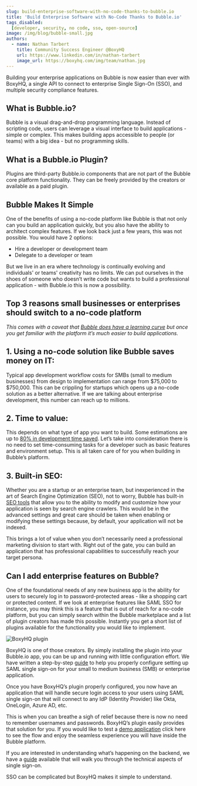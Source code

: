 ```yaml
---
slug: build-enterprise-software-with-no-code-thanks-to-bubble.io
title: 'Build Enterprise Software with No-Code Thanks to Bubble.io'
tags_disabled:
  [developer, security, no code, sso, open-source]
image: /img/blog/bubble-small.jpg
authors:
  - name: Nathan Tarbert
    title: Community Success Engineer @BoxyHQ
    url: https://www.linkedin.com/in/nathan-tarbert
    image_url: https://boxyhq.com/img/team/nathan.jpg
---
```


Building your enterprise applications on Bubble is now easier than ever with BoxyHQ, a single API to connect to enterprise Single Sign-On (SSO), and multiple security compliance features.

## What is Bubble.io?

Bubble is a visual drag-and-drop programming language. Instead of scripting code, users can leverage a visual interface to build applications - simple or complex. This makes building apps accessible to people (or teams) with a big idea - but no programming skills.

## What is a Bubble.io Plugin?

Plugins are third-party Bubble.io components that are not part of the Bubble core platform functionality. They can be freely provided by the creators or available as a paid plugin.

## Bubble Makes It Simple

One of the benefits of using a no-code platform like Bubble is that not only can you build an application quickly, but you also have the ability to architect complex features. If we look back just a few years, this was not possible. You would have 2 options:

- Hire a developer or development team
- Delegate to a developer or team

But we live in an era where technology is continually evolving and individuals' or teams' creativity has no limits. We can put ourselves in the shoes of someone who doesn’t write code but wants to build a professional application - with Bubble.io this is now a possibility.

## Top 3 reasons small businesses or enterprises should switch to a no-code platform
*This comes with a caveat that [Bubble does have a learning curve](https://coachingnocodeapps.com/how-long-does-it-take-to-learn-bubble-and-how-much-does-it-cost) but once you get familiar with the platform it’s much easier to build applications.*

## 1. Using a no-code solution like Bubble saves money on IT:

Typical app development workflow costs for SMBs (small to medium businesses) from design to implementation can range from $75,000 to $750,000. This can be crippling for startups which opens up a no-code solution as a better alternative. If we are talking about enterprise development, this number can reach up to millions. 

## 2. Time to value: 

This depends on what type of app you want to build. Some estimations are up to [80% in development time saved](https://medium.com/swlh/could-i-build-my-product-on-bubble-io-75923a41b9b6). Let’s take into consideration there is no need to set time-consuming tasks for a developer such as basic features and environment setup. This is all taken care of for you when building in Bubble’s platform.

## 3. Built-in SEO: 

Whether you are a startup or an enterprise team, but inexperienced in the art of Search Engine Optimization (SEO), not to worry, Bubble has built-in [SEO tools](https://manual.bubble.io/help-guides/customizing-an-application/seo#bubbles-seo-tools) that allow you to the ability to modify and customize how your application is seen by search engine crawlers. This would be in the advanced settings and great care should be taken when enabling or modifying these settings because, by default, your application will not be indexed.

This brings a lot of value when you don’t necessarily need a professional marketing division to start with. Right out of the gate, you can build an application that has professional capabilities to successfully reach your target persona. 

## Can I add enterprise features on Bubble?

One of the foundational needs of any new business app is the ability for users to securely log in to password-protected areas - like a shopping cart or protected content.  If we look at enterprise features like SAML SSO for instance, you may think this is a feature that is out of reach for a no-code platform, but you can simply search within the Bubble marketplace and a list of plugin creators has made this possible. Instantly you get a short list of plugins available for the functionality you would like to implement.

![BoxyHQ plugin](/img/blog/bubble-plugin.png)

BoxyHQ is one of those creators. By simply installing the plugin into your Bubble.io app, you can be up and running with little configuration effort. We have written a step-by-step [guide](https://boxyhq.com/guides/jackson/integrations/bubble) to help you properly configure setting up SAML single sign-on for your small to medium business (SMB) or enterprise application. 

Once you have BoxyHQ’s plugin properly configured, you now have an application that will handle secure login access to your users using SAML single sign-on that will connect to any IdP (Identity Provider) like Okta, OneLogin, Azure AD, etc. 

This is when you can breathe a sigh of relief because there is now no need to remember usernames and passwords. BoxyHQ’s plugin easily provides that solution for you. If you would like to test a [demo application](https://boxyhq-saml-sso.bubbleapps.io/version-test) click here to see the flow and enjoy the seamless experience you will have inside the Bubble platform. 

If you are interested in understanding what’s happening on the backend, we have a [guide](https://boxyhq.com/blog/understanding-saml-sso-the-basics-from-the-user-side) available that will walk you through the technical aspects of single sign-on. 

SSO can be complicated but BoxyHQ makes it simple to understand.


